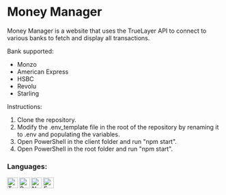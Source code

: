 # Money Manager
Money Manager is a website that uses the TrueLayer API to connect to various banks to fetch and display all transactions.

Bank supported:
* Monzo
* American Express
* HSBC
* Revolu
* Starling

Instructions:
1. Clone the repository.
2. Modify the .env_template file in the root of the repository by renaming it to .env and populating the variables.
3. Open PowerShell in the client folder and run "npm start".
4. Open PowerShell in the root folder and run "npm start".

### Languages:
<a href="#"><img align="left" alt="TypeScript" height="25px" src="https://img.shields.io/badge/typescript-%23007ACC.svg?style=for-the-badge&logo=typescript&logoColor=white" /></a>
<a href="#"><img align="left" alt="React" height="25px" src="https://img.shields.io/badge/react-%2320232a.svg?style=for-the-badge&logo=react&logoColor=%2361DAFB" /></a>
<a href="#"><img align="left" alt="Node.js" height="25px" src="https://img.shields.io/badge/node.js-6DA55F?style=for-the-badge&logo=node.js&logoColor=white" /></a>
<a href="#"><img align="left" alt="Express.js" height="25px" src="https://img.shields.io/badge/express.js-%23404d59.svg?style=for-the-badge&logo=express&logoColor=%2361DAFB" /></a>
